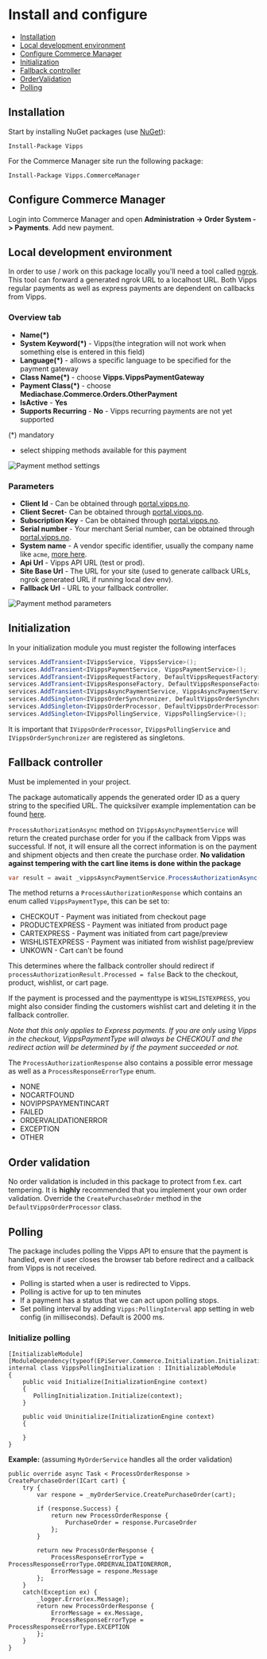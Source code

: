 # Install and configure

- [Installation](#installation)
- [Local development environment](#local-development-environment)
- [Configure Commerce Manager](#configure-commerce-manager)
- [Initialization](#initialization)
- [Fallback controller](#fallback-controller)
- [OrderValidation](#order-validation)
- [Polling](#polling)

## Installation

Start by installing NuGet packages (use [NuGet](https://nuget.episerver.com/)):

    Install-Package Vipps

For the Commerce Manager site run the following package:

    Install-Package Vipps.CommerceManager

## Configure Commerce Manager

Login into Commerce Manager and open **Administration -> Order System -> Payments**. Add new payment.

## Local development environment

In order to use / work on this package locally you'll need a tool called [ngrok](https://www.ngrok.com). This tool can forward a generated ngrok URL to a localhost URL. Both Vipps regular payments as well as express payments are dependent on callbacks from Vipps.

### Overview tab

- **Name(\*)**
- **System Keyword(\*)** - Vipps(the integration will not work when something else is entered in this field)
- **Language(\*)** - allows a specific language to be specified for the payment gateway
- **Class Name(\*)** - choose **Vipps.VippsPaymentGateway**
- **Payment Class(\*)** - choose **Mediachase.Commerce.Orders.OtherPayment**
- **IsActive** - **Yes**
- **Supports Recurring** - **No** - Vipps recurring payments are not yet supported

(\*) mandatory

- select shipping methods available for this payment

![Payment method settings](screenshots/payment-overview.png "Payment method settings")

### Parameters

 - **Client Id** - Can be obtained through [portal.vipps.no](https://portal.vipps.no).
 - **Client Secret**- Can be obtained through [portal.vipps.no](https://portal.vipps.no).
 - **Subscription Key** - Can be obtained through [portal.vipps.no](https://portal.vipps.no).
 - **Serial number** - Your merchant Serial number, can be obtained through [portal.vipps.no](https://portal.vipps.no).
 - **System name** - A vendor specific identifier, usually the company name like `acme`, [more here](https://developer.vippsmobilepay.com/docs/vipps-developers/common-topics/http-headers/).
 - **Api Url** - Vipps API URL (test or prod).
 - **Site Base Url** - The URL for your site (used to generate callback URLs, ngrok generated URL if running local dev env).
 - **Fallback Url** - URL to your fallback controller.

![Payment method parameters](screenshots/payment-parameters.png "Payment method settings")

## Initialization

In your initialization module you must register the following interfaces
```cs
services.AddTransient<IVippsService, VippsService>();
services.AddTransient<IVippsPaymentService, VippsPaymentService>();
services.AddTransient<IVippsRequestFactory, DefaultVippsRequestFactory>();
services.AddTransient<IVippsResponseFactory, DefaultVippsResponseFactory>();
services.AddTransient<IVippsAsyncPaymentService, VippsAsyncPaymentService>();
services.AddSingleton<IVippsOrderSynchronizer, DefaultVippsOrderSynchronizer>();
services.AddSingleton<IVippsOrderProcessor, DefaultVippsOrderProcessor>();
services.AddSingleton<IVippsPollingService, VippsPollingService>();
```

It is important that `IVippsOrderProcessor`, `IVippsPollingService` and `IVippsOrderSynchronizer` are registered as singletons.

## Fallback controller

Must be implemented in your project.

The package automatically appends the generated order ID as a query string to the specified URL. The quicksilver example implementation can be found [here](../demo/Sources/EPiServer.Reference.Commerce.Site/Features/Checkout/Controllers/PaymentFallbackController.cs).

`ProcessAuthorizationAsync` method on `IVippsAsyncPaymentService` will return the created purchase order for you if the callback from Vipps was successful. If not, it will ensure all the correct information is on the payment and shipment objects and then create the purchase order.
**No validation against tempering with the cart line items is done within the package**

```cs
var result = await _vippsAsyncPaymentService.ProcessAuthorizationAsync(currentContactId, currentMarketId, cartName, orderId);
```

The method returns a `ProcessAuthorizationResponse` which contains an enum called `VippsPaymentType`, this can be set to:

 - CHECKOUT - Payment was initiated from checkout page
 - PRODUCTEXPRESS - Payment was initiated from product page
 - CARTEXPRESS - Payment was initiated from cart page/preview
 - WISHLISTEXPRESS - Payment was initiated from wishlist page/preview
 - UNKOWN - Cart can't be found

This determines where the fallback controller should redirect if `processAuthorizationResult.Processed = false`
Back to the checkout, product, wishlist, or cart page.

If the payment is processed and the paymenttype is `WISHLISTEXPRESS`, you might also consider finding the customers wishlist cart and deleting it in the fallback controller.

*Note that this only applies to Express payments. If you are only using Vipps in the checkout, VippsPaymentType will always be CHECKOUT and the redirect action will be determined by if the payment succeeded or not.*

The `ProcessAuthorizationResponse` also contains a possible error message as well as a `ProcessResponseErrorType` enum.
 - NONE
 - NOCARTFOUND
 - NOVIPPSPAYMENTINCART
 - FAILED
 - ORDERVALIDATIONERROR
 - EXCEPTION
 - OTHER

## Order validation

No order validation is included in this package to protect from f.ex. cart
tempering. It is **highly** recommended that you implement your own order validation.
Override the `CreatePurchaseOrder` method in the `DefaultVippsOrderProcessor` class.

## Polling

The package includes polling the Vipps API to ensure that the payment is handled, even if user closes the browser tab before redirect and a callback from Vipps is not received.
 - Polling is started when a user is redirected to Vipps.
 - Polling is active for up to ten minutes
 - If a payment has a status that we can act upon polling stops.
 - Set polling interval by adding `Vipps:PollingInterval` app setting in web config (in milliseconds). Default is 2000 ms.

### Initialize polling
```
[InitializableModule]
[ModuleDependency(typeof(EPiServer.Commerce.Initialization.InitializationModule))]
internal class VippsPollingInitialization : IInitializableModule
{
	public void Initialize(InitializationEngine context)
    {
       PollingInitialization.Initialize(context);
    }

    public void Uninitialize(InitializationEngine context)
    {
		
    }
}
```

**Example:** (assuming `MyOrderService` handles all the order validation)

```
public override async Task < ProcessOrderResponse > CreatePurchaseOrder(ICart cart) {
	try {
		var respone = _myOrderService.CreatePurchaseOrder(cart);

		if (response.Success) {
			return new ProcessOrderResponse {
				PurchaseOrder = response.PurcaseOrder
			};
		}

		return new ProcessOrderResponse {
			ProcessResponseErrorType = ProcessResponseErrorType.ORDERVALIDATIONERROR,
			ErrorMessage = respone.Message
		};
	}
	catch(Exception ex) {
		_logger.Error(ex.Message);
		return new ProcessOrderResponse {
			ErrorMessage = ex.Message,
			ProcessResponseErrorType = ProcessResponseErrorType.EXCEPTION
		};
	}
}
```